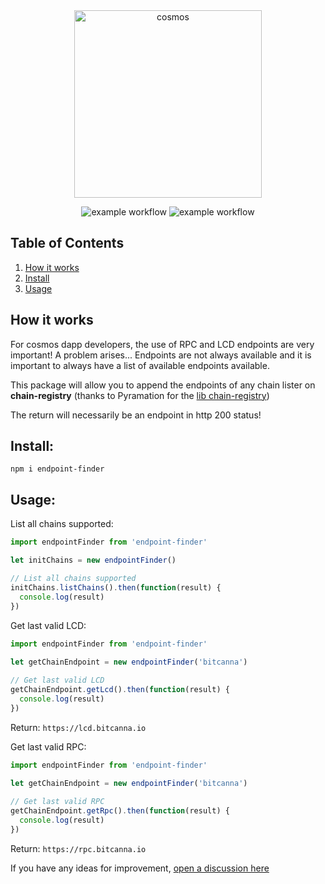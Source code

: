 <div align="center">

<img width="300" alt="cosmos" src="https://user-images.githubusercontent.com/1071490/185792789-ed005cb5-bc78-481f-8993-07b647ebbe13.png">


![example workflow](https://github.com/atmoner/endpoint-finder/actions/workflows/jest.yml/badge.svg)
![example workflow](https://github.com/atmoner/endpoint-finder/actions/workflows/codacy.yml/badge.svg)

</div>

## Table of Contents
1. [How it works](#how-it-works)
2. [Install](#install)
3. [Usage](#usage)

## How it works

For cosmos dapp developers, the use of RPC and LCD endpoints are very important!
A problem arises... Endpoints are not always available and it is important to always have a list of available endpoints available.

This package will allow you to append the endpoints of any chain lister on **chain-registry** (thanks to Pyramation for the [lib chain-registry](https://github.com/cosmology-tech/chain-registry))

The return will necessarily be an endpoint in http 200 status!

## Install:

```
npm i endpoint-finder
```

## Usage:

List all chains supported:

``` js
import endpointFinder from 'endpoint-finder'

let initChains = new endpointFinder()

// List all chains supported
initChains.listChains().then(function(result) {
  console.log(result)
})
```

Get last valid LCD:

``` js
import endpointFinder from 'endpoint-finder'
 
let getChainEndpoint = new endpointFinder('bitcanna')

// Get last valid LCD 
getChainEndpoint.getLcd().then(function(result) {
  console.log(result)
})
```

Return:
`https://lcd.bitcanna.io`

Get last valid RPC:

``` js
import endpointFinder from 'endpoint-finder'
 
let getChainEndpoint = new endpointFinder('bitcanna')

// Get last valid RPC 
getChainEndpoint.getRpc().then(function(result) {
  console.log(result)
})
```

Return:
`https://rpc.bitcanna.io`

If you have any ideas for improvement, [open a discussion here](https://github.com/atmoner/endpoint-finder/discussions/new?category=ideas)

